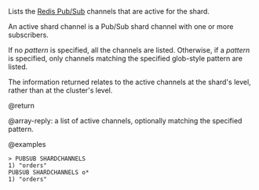 Lists the [Redis Pub/Sub](/docs/manual/pubsub) channels that are active for the shard.

An active shard channel is a Pub/Sub shard channel with one or more subscribers.

If no _pattern_ is specified, all the channels are listed.
Otherwise, if a _pattern_ is specified, only channels matching the specified glob-style pattern are listed.

The information returned relates to the active channels at the shard's level, rather than at the cluster's level.

@return

@array-reply: a list of active channels, optionally matching the specified pattern.

@examples

```
> PUBSUB SHARDCHANNELS
1) "orders"
PUBSUB SHARDCHANNELS o*
1) "orders"
```
